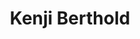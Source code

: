 ---
avatar: /images/people/kenjiberthold.jpg
avatar_small: /images/people/kenjiberthold_small.jpg
bio: Freelancer, Hacker, Engineer. Reproducible Infrastructure and Packaging Nix &
  NixOS.
homepage: https://kenji.page/
instagram: null
linkedin: null
title: Kenji Berthold
twitter: null
type: guest
username: kenjiberthold
youtube: null
---